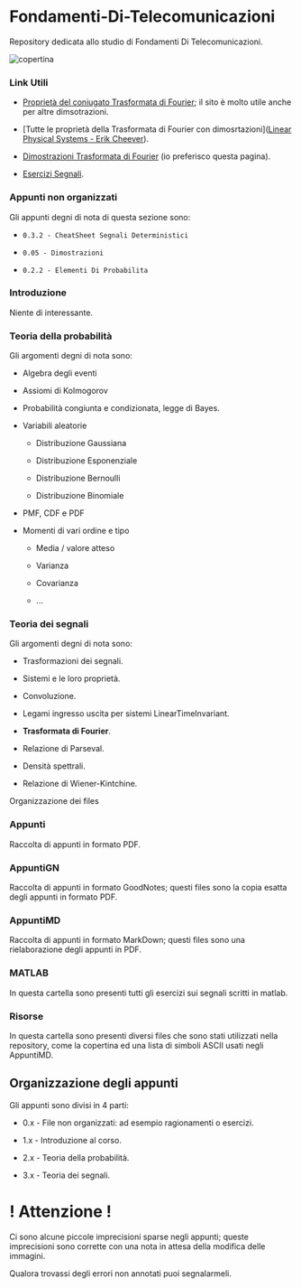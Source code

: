 # Fondamenti-Di-Telecomunicazioni

Repository dedicata allo studio di Fondamenti Di Telecomunicazioni.

![copertina](https://i.imgur.com/dqqoxrk_d.webp?maxwidth=1520&fidelity=grand)

### Link Utili

- [Proprietà del coniugato Trasformata di Fourier](https://www.tutorialspoint.com/signals-and-systems-conjugation-and-autocorrelation-property-of-fourier-transform); il sito è molto utile anche per altre dimsotrazioni.

- [Tutte le proprietà della Trasformata di Fourier con dimosrtazioni]([Linear Physical Systems - Erik Cheever](https://lpsa.swarthmore.edu/Fourier/Xforms/FXProps.html)).

- [Dimostrazioni Trasformata di Fourier](https://www.kitsw.ac.in/departments/ECE/ashok/classes/Handouts/Properties_of_FourierTransform.pdf) (io preferisco questa pagina).

- [Esercizi Segnali](http://wpage.unina.it/verdoliv/tds/appunti/Appunti_01.pdf).

### Appunti non organizzati

Gli appunti degni di nota di questa sezione sono:

- `0.3.2 - CheatSheet Segnali Deterministici`

- `0.05 - Dimostrazioni`

- `0.2.2 - Elementi Di Probabilita`

### Introduzione

Niente di interessante.

### Teoria della probabilità

Gli argomenti degni di nota sono:

- Algebra degli eventi

- Assiomi di Kolmogorov

- Probabilità congiunta e condizionata, legge di Bayes.

- Variabili aleatorie
  
  - Distribuzione Gaussiana
  
  - Distribuzione Esponenziale
  
  - Distribuzione Bernoulli
  
  - Distribuzione Binomiale

- PMF, CDF e PDF

- Momenti di vari ordine e tipo
  
  - Media / valore atteso
  
  - Varianza
  
  - Covarianza
  
  - ...

### Teoria dei segnali

Gli argomenti degni di nota sono:

- Trasformazioni dei segnali.

- Sistemi e le loro proprietà.

- Convoluzione.

- Legami ingresso uscita per sistemi LinearTimeInvariant.

- **Trasformata di Fourier**.

- Relazione di Parseval.

- Densità spettrali.

- Relazione di Wiener-Kintchine.



Organizzazione dei files

### Appunti

Raccolta di appunti in formato PDF.

### AppuntiGN

Raccolta di appunti in formato GoodNotes; questi files sono la copia esatta degli appunti in formato PDF.

### AppuntiMD

Raccolta di appunti in formato MarkDown; questi files sono una rielaborazione degli appunti in PDF.

### MATLAB

In questa cartella sono presenti tutti gli esercizi sui segnali scritti in matlab.

### Risorse

In questa cartella sono presenti diversi files che sono stati utilizzati nella repository, come la copertina ed una lista di simboli ASCII usati negli AppuntiMD.

## Organizzazione degli appunti

Gli appunti sono divisi in 4 parti:

- 0.x - File non organizzati: ad esempio ragionamenti o esercizi.

- 1.x - Introduzione al corso.

- 2.x - Teoria della probabilità.

- 3.x - Teoria dei segnali.

# ! Attenzione !

Ci sono alcune piccole imprecisioni sparse negli appunti; queste imprecisioni sono corrette con una nota in attesa della modifica delle immagini. 

Qualora trovassi degli errori non annotati puoi segnalarmeli.